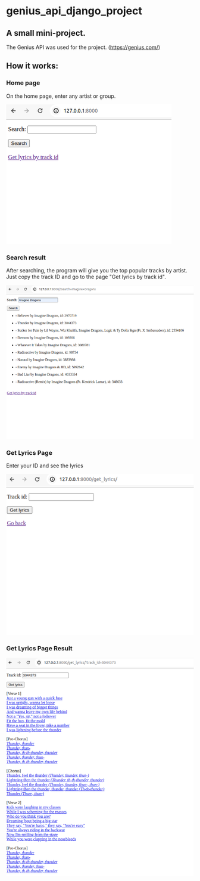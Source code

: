 # genius_api_django_project

## A small mini-project.
The Genius API was used for the project. (https://genius.com/)

## How it works:  
  
  
### Home page  
On the home page, enter any artist or group.  

![login](./media/home_page.png)

### Search result  
After searching, the program will give you the top popular tracks by artist.  
Just copy the track ID and go to the page "Get lyrics by track id". 
  
![home](./media/search.png)

### Get Lyrics Page  
Enter your ID and see the lyrics  
  
![home](./media/get_lyrics.png)

### Get Lyrics Page Result
  
![home](./media/get_lyrics_result.png)
